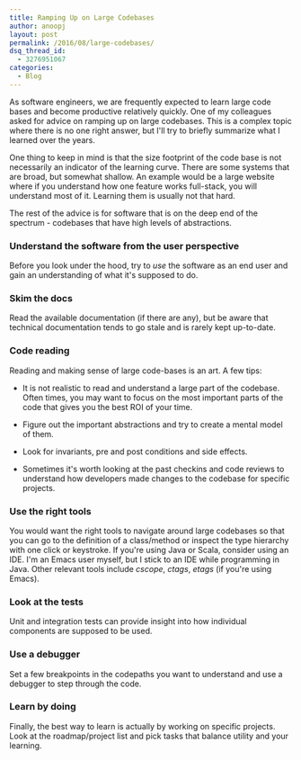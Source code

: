 ```yaml
---
title: Ramping Up on Large Codebases
author: anoopj
layout: post
permalink: /2016/08/large-codebases/
dsq_thread_id:
  - 3276951067
categories:
  - Blog
---
```


As software engineers, we are frequently expected to learn large code bases
and become productive relatively quickly. One of my colleagues asked for
advice on ramping up on large codebases. This is a complex topic where
there is no one right answer, but I'll try to briefly summarize what I
learned over the years.

One thing to keep in mind is that the size footprint of the code base is
not necessarily an indicator of the learning curve. There are some systems
that are broad, but somewhat shallow. An example would be a large website
where if you understand how one feature works full-stack, you will
understand most of it. Learning them is usually not that hard.

The rest of the advice is for software that is on the deep end of the
spectrum - codebases that have high levels of abstractions.

### Understand the software from the user perspective

Before you look under the hood, try to *use* the software as an end user and
gain an understanding of what it's supposed to do.

### Skim the docs

Read the available documentation (if there are any), but be aware that
technical documentation tends to go stale and is rarely kept
up-to-date. 

### Code reading

Reading and making sense of large code-bases is an art. A few tips:

* It is not realistic to read and understand a large part of the
codebase. Often times, you may want to focus on the most important parts of
the code that gives you the best ROI of your time.

* Figure out the important abstractions and try to create a mental model of
them.

* Look for invariants, pre and post conditions and side effects.

* Sometimes it's worth looking at the past checkins and code reviews to
  understand how developers made changes to the codebase for specific
  projects.

### Use the right tools

You would want the right tools to navigate around large codebases so that
you can go to the definition of a class/method or inspect the type
hierarchy with one click or keystroke. If you're using Java or Scala,
consider using an IDE. I'm an Emacs user myself, but I stick to an IDE
while programming in Java. Other relevant tools include *cscope*, *ctags*,
*etags* (if you're using Emacs).

### Look at the tests

Unit and integration tests can provide insight into how individual
components are supposed to be used.

### Use a debugger

Set a few breakpoints in the codepaths you want to understand and use a
debugger to step through the code.

### Learn by doing

Finally, the best way to learn is actually by working on specific
projects. Look at the roadmap/project list and pick tasks that balance
utility and your learning.
